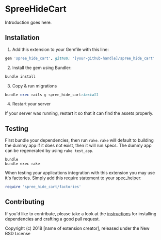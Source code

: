 SpreeHideCart
================

Introduction goes here.

## Installation

1. Add this extension to your Gemfile with this line:
  ```ruby
  gem 'spree_hide_cart', github: '[your-github-handle]/spree_hide_cart'
  ```

2. Install the gem using Bundler:
  ```ruby
  bundle install
  ```

3. Copy & run migrations
  ```ruby
  bundle exec rails g spree_hide_cart:install
  ```

4. Restart your server

  If your server was running, restart it so that it can find the assets properly.

## Testing

First bundle your dependencies, then run `rake`. `rake` will default to building the dummy app if it does not exist, then it will run specs. The dummy app can be regenerated by using `rake test_app`.

```shell
bundle
bundle exec rake
```

When testing your applications integration with this extension you may use it's factories.
Simply add this require statement to your spec_helper:

```ruby
require 'spree_hide_cart/factories'
```


## Contributing

If you'd like to contribute, please take a look at the
[instructions](CONTRIBUTING.md) for installing dependencies and crafting a good
pull request.

Copyright (c) 2018 [name of extension creator], released under the New BSD License
